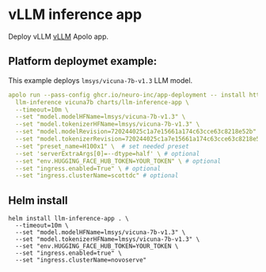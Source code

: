 # vLLM inference app

Deploy vLLM [vLLM](https://github.com/vllm-project/vllm) Apolo app.

## Platform deploymet example:
This example deploys `lmsys/vicuna-7b-v1.3` LLM model.

```yaml
apolo run --pass-config ghcr.io/neuro-inc/app-deployment -- install https://github.com/neuro-inc/app-llm-inference \
  llm-inference vicuna7b charts/llm-inference-app \
  --timeout=10m \
  --set "model.modelHFName=lmsys/vicuna-7b-v1.3" \
  --set "model.tokenizerHFName=lmsys/vicuna-7b-v1.3" \
  --set "model.modelRevision=720244025c1a7e15661a174c63cce63c8218e52b" \ # optional
  --set "model.tokenizerRevision=720244025c1a7e15661a174c63cce63c8218e52b" \ # optional
  --set "preset_name=H100x1" \  # set needed preset
  --set 'serverExtraArgs[0]=--dtype=half' \ # optional
  --set "env.HUGGING_FACE_HUB_TOKEN=YOUR_TOKEN" \ # optional
  --set "ingress.enabled=True" \ # optional
  --set "ingress.clusterName=scottdc" # optional
```

## Helm install 
```
helm install llm-inference-app . \
  --timeout=10m \
  --set "model.modelHFName=lmsys/vicuna-7b-v1.3" \
  --set "model.tokenizerHFName=lmsys/vicuna-7b-v1.3" \
  --set "env.HUGGING_FACE_HUB_TOKEN=YOUR_TOKEN \
  --set "ingress.enabled=true" \
  --set "ingress.clusterName=novoserve"
```
